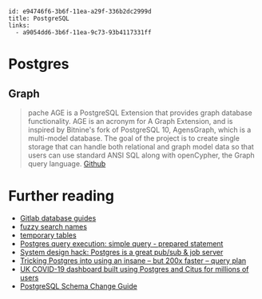 ```
id: e94746f6-3b6f-11ea-a29f-336b2dc2999d
title: PostgreSQL
links:
  - a9054dd6-3b6f-11ea-9c73-93b4117331ff
```

# Postgres

## Graph

> pache AGE is a PostgreSQL Extension that provides graph database functionality. AGE is an acronym for A Graph Extension, and is inspired by Bitnine's fork of PostgreSQL 10, AgensGraph, which is a multi-model database. The goal of the project is to create single storage that can handle both relational and graph model data so that users can use standard ANSI SQL along with openCypher, the Graph query language.
[Github][8]

# Further reading

* [Gitlab database guides][1]
* [fuzzy search names][2]
* [temporary tables][3]
* [Postgres query execution: simple query - prepared statement][4]
* [System design hack: Postgres is a great pub/sub & job server][5]
* [Tricking Postgres into using an insane – but 200x faster – query plan][6]
* [UK COVID-19 dashboard built using Postgres and Citus for millions of users][7]
* [PostgreSQL Schema Change Guide][9]

[1]: https://docs.gitlab.com/ee/development/database/
[2]: https://info.crunchydata.com/blog/fuzzy-name-matching-in-postgresql 
[3]: https://github.com/arkhipov/temporal_tables
[4]: https://dev.to/yugabyte/postgres-query-execution-simple-query-prepared-statement-3kk0
[5]: https://webapp.io/blog/postgres-is-the-answer/
[6]: https://spacelift.io/blog/tricking-postgres-into-using-query-plan
[7]: https://techcommunity.microsoft.com/t5/azure-database-for-postgresql/uk-covid-19-dashboard-built-using-postgres-and-citus-for/ba-p/3036276
[8]: https://github.com/apache/incubator-age
[9]: https://gist.github.com/jcoleman/1e6ad1bf8de454c166da94b67537758b
